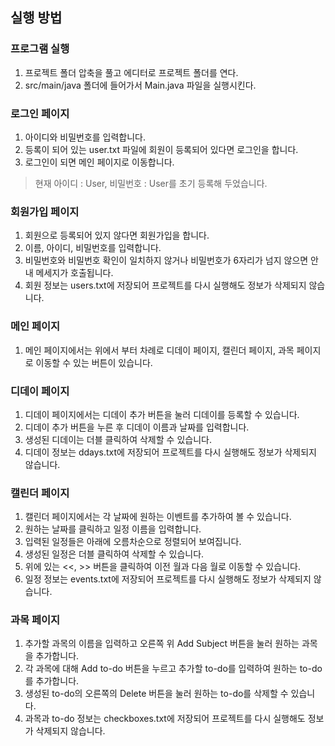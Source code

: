 ## 실행 방법
### 프로그램 실행
1. 프로젝트 폴더 압축을 풀고 에디터로 프로젝트 폴더를 연다.
2. src/main/java 폴더에 들어가서 Main.java 파일을 실행시킨다.

### 로그인 페이지
1. 아이디와 비밀번호를 입력합니다.
2. 등록이 되어 있는 user.txt 파일에 회원이 등록되어 있다면 로그인을 합니다.
3. 로그인이 되면 메인 페이지로 이동합니다.
> 현재 아이디 : User, 비밀번호 : User를 초기 등록해 두었습니다.

### 회원가입 페이지
1. 회원으로 등록되어 있지 않다면 회원가입을 합니다.
2. 이름, 아이디, 비밀번호를 입력합니다.
3. 비밀번호와 비밀번호 확인이 일치하지 않거나 비밀번호가 6자리가 넘지 않으면 안내 메세지가 호출됩니다.
4. 회원 정보는 users.txt에 저장되어 프로젝트를 다시 실행해도 정보가 삭제되지 않습니다.

### 메인 페이지
1. 메인 페이지에서는 위에서 부터 차례로 디데이 페이지, 캘린더 페이지, 과목 페이지로 이동할 수 있는 버튼이 있습니다.

### 디데이 페이지
1. 디데이 페이지에서는 디데이 추가 버튼을 눌러 디데이를 등록할 수 있습니다.
2. 디데이 추가 버튼을 누른 후 디데이 이름과 날짜를 입력합니다.
3. 생성된 디데이는 더블 클릭하여 삭제할 수 있습니다.
4. 디데이 정보는 ddays.txt에 저장되어 프로젝트를 다시 실행해도 정보가 삭제되지 않습니다.

### 캘린더 페이지
1. 캘린더 페이지에서는 각 날짜에 원하는 이벤트를 추가하여 볼 수 있습니다.
2. 원하는 날짜를 클릭하고 일정 이름을 입력합니다.
3. 입력된 일정들은 아래에 오름차순으로 정렬되어 보여집니다.
4. 생성된 일정은 더블 클릭하여 삭제할 수 있습니다.
5. 위에 있는 <<, >> 버튼을 클릭하여 이전 월과 다음 월로 이동할 수 있습니다.
6. 일정 정보는 events.txt에 저장되어 프로젝트를 다시 실행해도 정보가 삭제되지 않습니다.

### 과목 페이지
1. 추가할 과목의 이름을 입력하고 오른쪽 위 Add Subject 버튼을 눌러 원하는 과목을 추가합니다.
2. 각 과목에 대해 Add to-do 버튼을 누르고 추가할 to-do를 입력하여 원하는 to-do를 추가합니다.
3. 생성된 to-do의 오른쪽의 Delete 버튼을 눌러 원하는 to-do를 삭제할 수 있습니다.
4. 과목과 to-do 정보는 checkboxes.txt에 저장되어 프로젝트를 다시 실행해도 정보가 삭제되지 않습니다.
